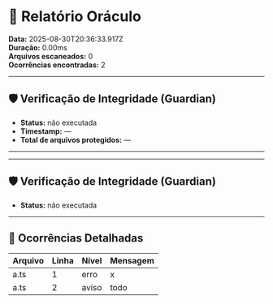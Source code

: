 # 🧾 Relatório Oráculo

**Data:** 2025-08-30T20:36:33.917Z  
**Duração:** 0.00ms  
**Arquivos escaneados:** 0  
**Ocorrências encontradas:** 2  

---

## 🛡️ Verificação de Integridade (Guardian)

  - **Status:** não executada
  - **Timestamp:** —
  - **Total de arquivos protegidos:** —

---

---

## 🛡️ Verificação de Integridade (Guardian)

  - **Status:** não executada

---

## 🚨 Ocorrências Detalhadas

| Arquivo | Linha | Nível  | Mensagem |
| ------- | ----- | ------ | -------- |
| a.ts | 1 | erro | x |
| a.ts | 2 | aviso | todo |
